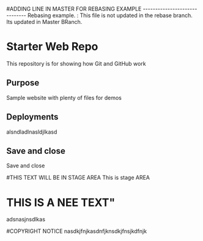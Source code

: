 #ADDING LINE IN MASTER FOR REBASING EXAMPLE ------------------------------
Rebasing example. : This file is not updated in the rebase branch. Its updated in Master BRanch.

# Starter Web Repo

This repository is for showing how Git and GitHub work

## Purpose

Sample website with plenty of files for demos

## Deployments
alsndladlnasldjlkasd

## Save and close
Save and close


#THIS TEXT WILL BE IN STAGE AREA
This is stage AREA


# THIS IS A NEE TEXT"

adsnasjnsdlkas



#COPYRIGHT NOTICE
nasdkjfnjkasdnfjknsdkjfnsjkdfnjk
